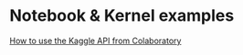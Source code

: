 # Notebook & Kernel examples

[How to use the Kaggle API from Colaboratory](https://colab.sandbox.google.com/github/corrieann/kaggle/blob/master/kaggle_api_in_colab.ipynb)
